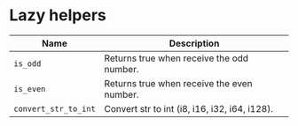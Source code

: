 # Lazy helpers

| Name                 | Description                                   |
|----------------------|-----------------------------------------------|
| `is_odd`             | Returns true when receive the odd number.     |
| `is_even`            | Returns true when receive the even number.    |
| `convert_str_to_int` | Convert str to int (i8, i16, i32, i64, i128). |
